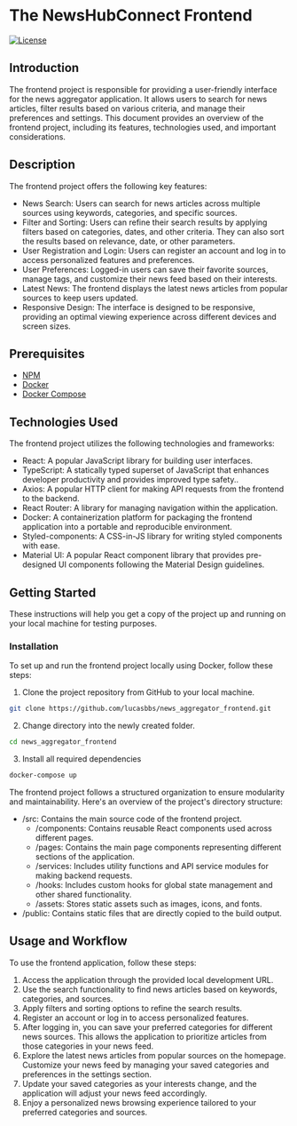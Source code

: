 # The NewsHubConnect Frontend

[![License](https://img.shields.io/badge/License-MIT-blue.svg)](LICENSE.md)

## Introduction

The frontend project is responsible for providing a user-friendly interface for the news aggregator application. It allows users to search for news articles, filter results based on various criteria, and manage their preferences and settings. This document provides an overview of the frontend project, including its features, technologies used, and important considerations.

## Description
The frontend project offers the following key features:

- News Search: Users can search for news articles across multiple sources using keywords, categories, and specific sources.
- Filter and Sorting: Users can refine their search results by applying filters based on categories, dates, and other criteria. They can also sort the results based on relevance, date, or other parameters.
- User Registration and Login: Users can register an account and log in to access personalized features and preferences.
- User Preferences: Logged-in users can save their favorite sources, manage tags, and customize their news feed based on their interests.
- Latest News: The frontend displays the latest news articles from popular sources to keep users updated.
- Responsive Design: The interface is designed to be responsive, providing an optimal viewing experience across different devices and screen sizes.

## Prerequisites

- [NPM](https://docs.npmjs.com/downloading-and-installing-node-js-and-npm)
- [Docker](https://docs.docker.com/get-docker/)
- [Docker Compose](https://docs.docker.com/compose/install/)

## Technologies Used
The frontend project utilizes the following technologies and frameworks:

- React: A popular JavaScript library for building user interfaces.
- TypeScript: A statically typed superset of JavaScript that enhances developer productivity and provides improved type safety..
- Axios: A popular HTTP client for making API requests from the frontend to the backend.
- React Router: A library for managing navigation within the application.
- Docker: A containerization platform for packaging the frontend application into a portable and reproducible environment.
- Styled-components: A CSS-in-JS library for writing styled components with ease.
- Material UI: A popular React component library that provides pre-designed UI components following the Material Design guidelines.

## Getting Started
These instructions will help you get a copy of the project up and running on your local machine for testing purposes.

### Installation
To set up and run the frontend project locally using Docker, follow these steps:

1. Clone the project repository from GitHub to your local machine.

```bash
git clone https://github.com/lucasbbs/news_aggregator_frontend.git
```
2. Change directory into the newly created folder.

```bash
cd news_aggregator_frontend
```

3. Install all required dependencies

```bash
docker-compose up
```
The frontend project follows a structured organization to ensure modularity and maintainability. Here's an overview of the project's directory structure:

- /src: Contains the main source code of the frontend project.
    - /components: Contains reusable React components used across different pages.
    - /pages: Contains the main page components representing different sections of the application.
    - /services: Includes utility functions and API service modules for making backend requests.
    - /hooks: Includes custom hooks for global state management and other shared functionality.
    - /assets: Stores static assets such as images, icons, and fonts.
- /public: Contains static files that are directly copied to the build output.

## Usage and Workflow
To use the frontend application, follow these steps:

1. Access the application through the provided local development URL.
2. Use the search functionality to find news articles based on keywords, categories, and sources.
3. Apply filters and sorting options to refine the search results.
4. Register an account or log in to access personalized features.
5. After logging in, you can save your preferred categories for different news sources. This allows the application to prioritize articles from those categories in your news feed.
6. Explore the latest news articles from popular sources on the homepage.
Customize your news feed by managing your saved categories and preferences in the settings section.
7. Update your saved categories as your interests change, and the application will adjust your news feed accordingly.
8. Enjoy a personalized news browsing experience tailored to your preferred categories and sources.
